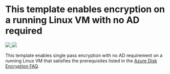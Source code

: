 # This template enables encryption on a running Linux VM with no AD required

<a href="https://portal.azure.com/#create/Microsoft.Template/uri/https%3A%2F%2Fraw.githubusercontent.com%2Fejarvi%2Fazure-quickstart-templates%2Fejarvi-singlepass-nokekfix%2F201-encrypt-running-linux-vm-singlepass%2Fazuredeploy.json" target="_blank">
    <img src="http://azuredeploy.net/deploybutton.png"/>
</a>
<a href="http://armviz.io/#/?load=https%3A%2F%2Fraw.githubusercontent.com%2Fejarvi%2Fazure-quickstart-templates%2Fejarvi-singlepass-nokekfix%2F201-encrypt-running-linux-vm-singlepass%2Fazuredeploy.json" target="_blank">
    <img src="http://armviz.io/visualizebutton.png"/>
</a>

This template enables single pass encryption with no AD requirement on a running Linux VM that satisfies the prerequisites listed in the [Azure Disk Encryption FAQ](https://docs.microsoft.com/en-us/azure/security/azure-security-disk-encryption-faq).
